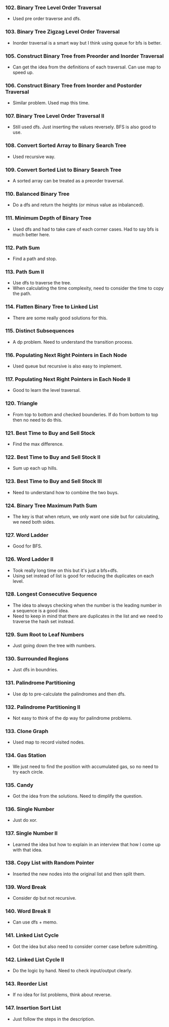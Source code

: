 ### 102. Binary Tree Level Order Traversal 
* Used pre order traverse and dfs.

### 103. Binary Tree Zigzag Level Order Traversal 
* Inorder traversal is a smart way but I think using queue for bfs is better. 

### 105. Construct Binary Tree from Preorder and Inorder Traversal 
* Can get the idea from the definitions of each traversal. Can use map to speed up. 

### 106. Construct Binary Tree from Inorder and Postorder Traversal 
* Similar problem. Used map this time. 

### 107. Binary Tree Level Order Traversal II 
* Still used dfs. Just inserting the values reversely. BFS is also good to use. 

### 108. Convert Sorted Array to Binary Search Tree 
* Used recursive way. 

### 109. Convert Sorted List to Binary Search Tree 
* A sorted array can be treated as a preorder traversal.

### 110. Balanced Binary Tree 
* Do a dfs and return the heights (or minus value as inbalanced). 

### 111. Minimum Depth of Binary Tree 
* Used dfs and had to take care of each corner cases. Had to say bfs is much better here. 

### 112. Path Sum 
* Find a path and stop. 

### 113. Path Sum II 
* Use dfs to traverse the tree.
* When calculating the time complexity, need to consider the time to copy the path. 

### 114. Flatten Binary Tree to Linked List 
* There are some really good solutions for this. 

### 115. Distinct Subsequences 
* A dp problem. Need to understand the transition process. 

### 116. Populating Next Right Pointers in Each Node 
* Used queue but recursive is also easy to implement.

### 117. Populating Next Right Pointers in Each Node II 
* Good to learn the level traversal.

### 120. Triangle 
* From top to bottom and checked bounderies. If do from bottom to top then no need to do this. 

### 121. Best Time to Buy and Sell Stock 
* Find the max difference. 

### 122. Best Time to Buy and Sell Stock II 
* Sum up each up hills. 

### 123. Best Time to Buy and Sell Stock III 
* Need to understand how to combine the two buys. 

### 124. Binary Tree Maximum Path Sum 
* The key is that when return, we only want one side but for calculating, we need both sides. 

### 127. Word Ladder 
* Good for BFS. 

### 126. Word Ladder II 
* Took really long time on this but it's just a bfs+dfs.
* Using set instead of list is good for reducing the duplicates on each level. 

### 128. Longest Consecutive Sequence 
* The idea to always checking when the number is the leading number in a sequence is a good idea.
* Need to keep in mind that there are duplicates in the list and we need to traverse the hash set instead. 

### 129. Sum Root to Leaf Numbers 
* Just going down the tree with numbers. 

### 130. Surrounded Regions 
* Just dfs in boundries.

### 131. Palindrome Partitioning 
* Use dp to pre-calculate the palindromes and then dfs. 

### 132. Palindrome Partitioning II 
* Not easy to think of the dp way for palindrome problems. 

### 133. Clone Graph 
* Used map to record visited nodes. 

### 134. Gas Station 
* We just need to find the position with accumulated gas, so no need to try each circle. 

### 135. Candy 
* Got the idea from the solutions. Need to dimplify the question. 

### 136. Single Number 
* Just do xor. 

### 137. Single Number II 
* Learned the idea but how to explain in an interview that how I come up with that idea. 

### 138. Copy List with Random Pointer 
* Inserted the new nodes into the original list and then split them. 

### 139. Word Break 
* Consider dp but not recursive. 

### 140. Word Break II 
* Can use dfs + memo. 

### 141. Linked List Cycle 
* Got the idea but also need to consider corner case before submitting. 

### 142. Linked List Cycle II 
* Do the logic by hand. Need to check input/output clearly. 

### 143. Reorder List 
* If no idea for list problems, think about reverse. 

### 147. Insertion Sort List 
* Just follow the steps in the description. 








